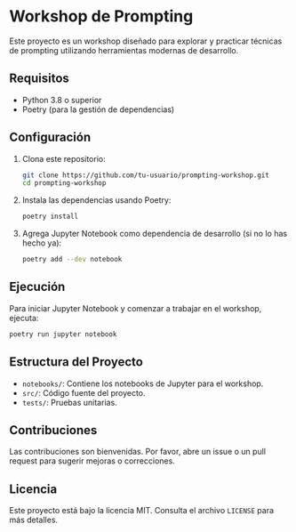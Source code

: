 # Workshop de Prompting

Este proyecto es un workshop diseñado para explorar y practicar técnicas de prompting utilizando herramientas modernas de desarrollo.

## Requisitos

- Python 3.8 o superior
- Poetry (para la gestión de dependencias)

## Configuración

1. Clona este repositorio:
   ```bash
   git clone https://github.com/tu-usuario/prompting-workshop.git
   cd prompting-workshop
   ```

2. Instala las dependencias usando Poetry:
   ```bash
   poetry install
   ```

3. Agrega Jupyter Notebook como dependencia de desarrollo (si no lo has hecho ya):
   ```bash
   poetry add --dev notebook
   ```

## Ejecución

Para iniciar Jupyter Notebook y comenzar a trabajar en el workshop, ejecuta:
```bash
poetry run jupyter notebook
```

## Estructura del Proyecto

- `notebooks/`: Contiene los notebooks de Jupyter para el workshop.
- `src/`: Código fuente del proyecto.
- `tests/`: Pruebas unitarias.

## Contribuciones

Las contribuciones son bienvenidas. Por favor, abre un issue o un pull request para sugerir mejoras o correcciones.

## Licencia

Este proyecto está bajo la licencia MIT. Consulta el archivo `LICENSE` para más detalles.
